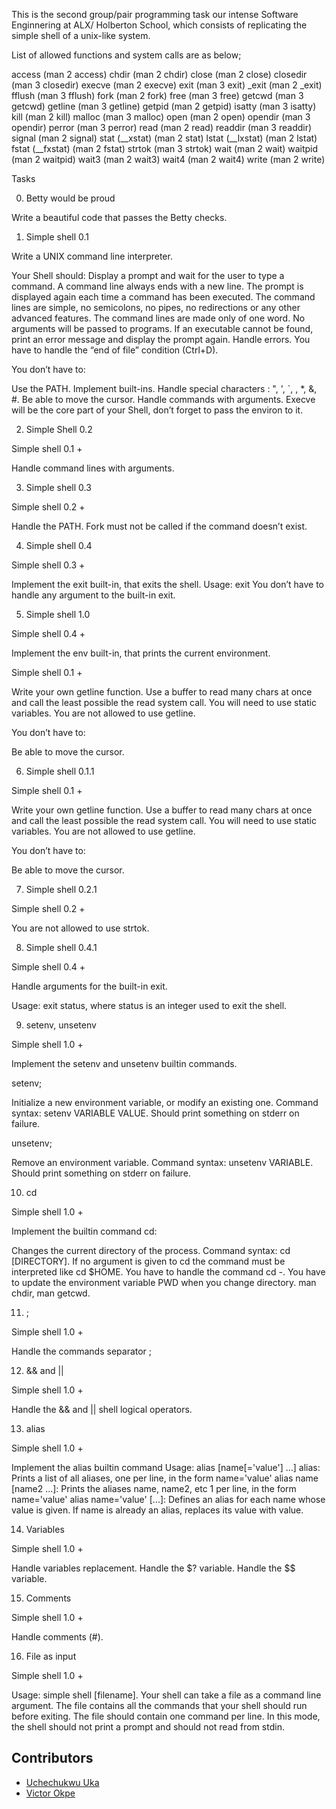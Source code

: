 This is the second group/pair programming task our intense Software Enginnering at ALX/ Holberton School, which consists of replicating the simple shell of a unix-like system.

List of allowed functions and system calls are as below;

access (man 2 access)
chdir (man 2 chdir)
close (man 2 close)
closedir (man 3 closedir)
execve (man 2 execve)
exit (man 3 exit)
_exit (man 2 _exit)
fflush (man 3 fflush)
fork (man 2 fork)
free (man 3 free)
getcwd (man 3 getcwd)
getline (man 3 getline)
getpid (man 2 getpid)
isatty (man 3 isatty)
kill (man 2 kill)
malloc (man 3 malloc)
open (man 2 open)
opendir (man 3 opendir)
perror (man 3 perror)
read (man 2 read)
readdir (man 3 readdir)
signal (man 2 signal)
stat (__xstat) (man 2 stat)
lstat (__lxstat) (man 2 lstat)
fstat (__fxstat) (man 2 fstat)
strtok (man 3 strtok)
wait (man 2 wait)
waitpid (man 2 waitpid)
wait3 (man 2 wait3)
wait4 (man 2 wait4)
write (man 2 write)

Tasks

0. Betty would be proud

Write a beautiful code that passes the Betty checks.

1. Simple shell 0.1

Write a UNIX command line interpreter.

Your Shell should:
Display a prompt and wait for the user to type a command. A command line always ends with a new line.
The prompt is displayed again each time a command has been executed.
The command lines are simple, no semicolons, no pipes, no redirections or any other advanced features.
The command lines are made only of one word. No arguments will be passed to programs.
If an executable cannot be found, print an error message and display the prompt again.
Handle errors.
You have to handle the “end of file” condition (Ctrl+D).

You don’t have to:

Use the PATH.
Implement built-ins.
Handle special characters : ", ', `, \, *, &, #.
Be able to move the cursor.
Handle commands with arguments.
Execve will be the core part of your Shell, don’t forget to pass the environ to it.

2. Simple Shell 0.2

Simple shell 0.1 +

Handle command lines with arguments.

3. Simple shell 0.3

Simple shell 0.2 +

Handle the PATH.
Fork must not be called if the command doesn’t exist.

4. Simple shell 0.4

Simple shell 0.3 +

Implement the exit built-in, that exits the shell.
Usage: exit
You don’t have to handle any argument to the built-in exit.

5. Simple shell 1.0

Simple shell 0.4 +

Implement the env built-in, that prints the current environment.

Simple shell 0.1 +

Write your own getline function.
Use a buffer to read many chars at once and call the least possible the read system call.
You will need to use static variables.
You are not allowed to use getline.

You don’t have to:

Be able to move the cursor.


6. Simple shell 0.1.1

Simple shell 0.1 +

Write your own getline function.
Use a buffer to read many chars at once and call the least possible the read system call.
You will need to use static variables.
You are not allowed to use getline.

You don’t have to:

Be able to move the cursor.


7. Simple shell 0.2.1

Simple shell 0.2 +

You are not allowed to use strtok.

8. Simple shell 0.4.1

Simple shell 0.4 +

Handle arguments for the built-in exit.

Usage: exit status, where status is an integer used to exit the shell.


9. setenv, unsetenv

Simple shell 1.0 +

Implement the setenv and unsetenv builtin commands.

setenv;

Initialize a new environment variable, or modify an existing one.
Command syntax: setenv VARIABLE VALUE.
Should print something on stderr on failure.

unsetenv;

Remove an environment variable.
Command syntax: unsetenv VARIABLE.
Should print something on stderr on failure.

10. cd

Simple shell 1.0 +

Implement the builtin command cd:

Changes the current directory of the process.
Command syntax: cd [DIRECTORY].
If no argument is given to cd the command must be interpreted like cd $HOME.
You have to handle the command cd -.
You have to update the environment variable PWD when you change directory.
man chdir, man getcwd.

11. ;

Simple shell 1.0 +

Handle the commands separator ;

12. && and ||

Simple shell 1.0 +

Handle the && and || shell logical operators.

13. alias

Simple shell 1.0 +

Implement the alias builtin command
Usage: alias [name[='value'] ...]
alias: Prints a list of all aliases, one per line, in the form name='value'
alias name [name2 ...]: Prints the aliases name, name2, etc 1 per line, in the form name='value'
alias name='value' [...]: Defines an alias for each name whose value is given. If name is already an alias, replaces its value with value.

14. Variables

Simple shell 1.0 +

Handle variables replacement.
Handle the $? variable.
Handle the $$ variable.

15. Comments

Simple shell 1.0 +

Handle comments (#).

16. File as input

Simple shell 1.0 +

Usage: simple shell [filename].
Your shell can take a file as a command line argument.
The file contains all the commands that your shell should run before exiting.
The file should contain one command per line.
In this mode, the shell should not print a prompt and should not read from stdin.


## Contributors
- [Uchechukwu Uka](https://github.com/Ucheuka)
- [Victor Okpe](https://github.com/Victorbjay)

